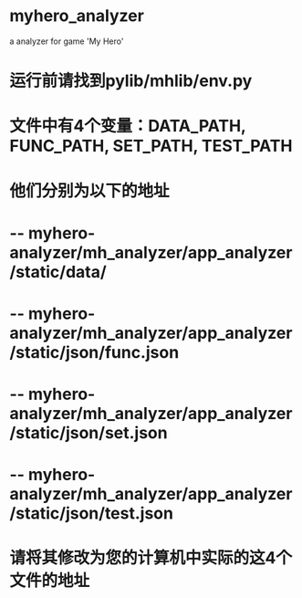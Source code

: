 # myhero_analyzer
a analyzer for game 'My Hero'

# 运行前请找到pylib/mhlib/env.py
# 文件中有4个变量：DATA_PATH, FUNC_PATH, SET_PATH, TEST_PATH
# 他们分别为以下的地址
#  -- myhero-analyzer/mh_analyzer/app_analyzer/static/data/
#  -- myhero-analyzer/mh_analyzer/app_analyzer/static/json/func.json
#  -- myhero-analyzer/mh_analyzer/app_analyzer/static/json/set.json
#  -- myhero-analyzer/mh_analyzer/app_analyzer/static/json/test.json
# 请将其修改为您的计算机中实际的这4个文件的地址

